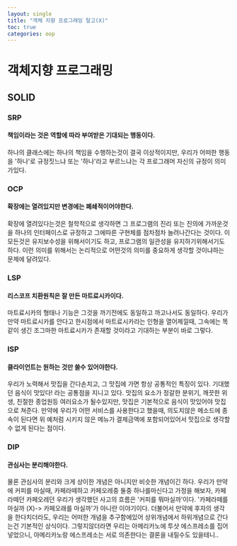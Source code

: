 ```yaml
---
layout: single
title: "객체 지향 프로그래밍 탈고(X)"
toc: true
categories: oop
---
```

# 객체지향 프로그래밍
## SOLID
### SRP
#### 책임이라는 것은 역할에 따라 부여받은 기대되는 행동이다.
하나의 클래스에는 하나의 책임을 수행하는것이 결국 이상적이지만, 우리가 어떠한 행동을 '하나'로 규정짓느냐 또는 '하나'라고 부르느냐는 각 프로그래머 자신의 규정이 의미가있다.
### OCP
#### 확장에는 열려있지만 변경에는 폐쇄적이어야한다.
확장에 열려있다는것은 철학적으로 생각하면 그 프로그램의 진리 또는 진의에 가까운것을 하나의 인터페이스로 규정하고 그에따른 구현체를 점차점차 늘려나간다는 것이다. 이 모든것은 유지보수성을 위해서이기도 하고, 프로그램의 일관성을 유지하기위해서기도 하다. 이런 의미를 위해서는 논리적으로 어떤것의 의미를 중요하게 생각할 것이냐하는 문제에 달려있다.
### LSP
#### 리스코프 치환원칙은 잘 만든 마트료시카이다.
마트료시카의 형태나 기능은 그것을 까기전에도 동일하고 까고나서도 동일하다. 우리가 만약 마트료시카를 안다고 한시점에서 마트료시카라는 인형을 열어제낄때, 그속에는 똑같이 생긴 조그마한 마트료시카가 존재할 것이라고 기대하는 부분이 바로 그렇다.
### ISP
#### 클라이언트는 원하는 것만 쓸수 있어야한다.
우리가 노력해서 맛집을 간다손치고, 그 맛집에 가면 항상 공통적인 특징이 있다. 기대했던 음식이 맛있다! 라는 공통점을 지니고 있다. 맛집의 요소가 정갈한 분위기, 깨끗한 위생, 친절한 종업원등 여러요소가 될수있지만, 맛집은 기본적으로 음식이 맛있어야 맛집으로 쳐준다. 만약에 우리가 어떤 서비스를 사용한다고 했을때, 의도치않은 메소드에 종속이 된다면 위 예처럼 시키지 않은 메뉴가 결제금액에 포함되어있어서 맛집으로 생각할수 없게 된다는 점이다.
### DIP
#### 관심사는 분리해야한다.
물론 관심사의 분리와 크게 상이한 개념은 아니지만 비슷한 개념이긴 하다. 우리가 만약에 커피를 마실때, 카페라떼하고 카페오레중 둘중 하나를마신다고 가정을 해보자, 카페라떼던 카페오레던 우리가 생각했던 사고의 흐름은 '커피를 뭐마실까'이다. '카페라떼를 마실까 (X)-> 카페오래를 마실까'가 아니란 이야기이다. 더불어서 만약에 후자의 생각을 한다치더라도, 우리는 어떠한 개념을 추구함에있어 상위개념에서 하위개념으로 간다는건 기본적인 상식이다. 그렇지않더라면 우리는 아메리카노에 투샷 에스프레소를 집어넣었으니, 아메리카노랑 에스프레소는 서로 의존한다는 결론을 내릴수도 있을테니..

